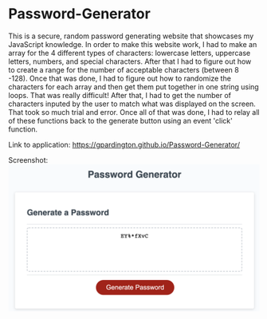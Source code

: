 # Password-Generator
This is a secure, random password generating website that showcases my JavaScript knowledge. In order to make this website work, I had to make an array for the 4 different types of characters: lowercase letters, uppercase letters, numbers, and special characters. After that I had to figure out how to create a range for the number of acceptable characters (between 8 -128). Once that was done, I had to figure out how to randomize the characters for each array and then get them put together in one string using loops. That was really difficult! After that, I had to get the number of characters inputed by the user to match what was displayed on the screen. That took so much trial and error. Once all of that was done, I had to relay all of these functions back to the generate button using an event 'click' function.

Link to application: https://gpardington.github.io/Password-Generator/

Screenshot:
![](assets/Screenshot.png?raw=true "Screenshot")
